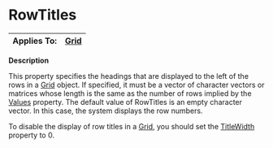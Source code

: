 




<h1 class="heading"><span class="name">RowTitles</span></h1>

| Applies To: | [Grid](./grid.md) |
| --- | ---  |


**Description**


This property specifies the headings that are displayed to the left of the rows in a [Grid](./grid.md) object. If specified, it must be a vector of character vectors or matrices whose length is the same as the number of rows implied by the [Values](values.md) property. The default value of RowTitles is an empty character vector. In this case, the system displays the row numbers.


To disable the display of row titles in a [Grid](./grid.md), you should set the [TitleWidth](titlewidth.md) property to 0.



